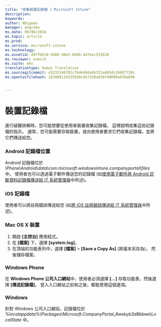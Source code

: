 ```yaml
---
title: "收集裝置記錄檔 | Microsoft Intune"
description: 
keywords: 
author: Nbigman
manager: angrobe
ms.date: 09/08/2016
ms.topic: article
ms.prod: 
ms.service: microsoft-intune
ms.technology: 
ms.assetid: d97fb610-9d88-40e5-bb06-447eec533630
ms.reviewer: esmich
ms.suite: ems
translationtype: Human Translation
ms.sourcegitcommit: d3233346702cf6de968abb251e885dc208d7720c
ms.openlocfilehash: 183888119325568c857240a038740898a630a696


---
```


# 裝置記錄檔

進行疑難排解時，您可能想要從使用者裝置收集記錄檔。 這裡說明收集這些記錄檔的指示。 通常，您可能需要存取裝置，或向使用者要求它們收集記錄檔，並將它們傳送給您。

### Android 記錄檔位置
Android 記錄檔位於 *<Android Device>\Phone\Android\data\com.microsoft.windowsintune.companyportal\files* 中。 使用者也可以透過電子郵件傳送您的記錄檔 (如[使用電子郵件將 Android 診斷資料記錄檔傳送給 IT 系統管理員](/intune/enduser/send-diagnostic-data-logs-to-your-it-administrator-using-email-android)中所述)。

### iOS 記錄檔

使用者可以將註冊錯誤傳送給您 (如[將 iOS 註冊錯誤傳送給 IT 系統管理員](/intune/enduser/send-errors-to-your-it-admin-ios)中所述)。

### Mac OS X 裝置

1. 開啟 **[主控台]** 應用程式。
2. 在 **[檔案]** 下，選擇 **[system.log]**。
3. 在頂端的功能表列中，選擇 **[檔案]** > **[Save a Copy As]** (將複本另存為)， 然後儲存檔案。

### Windows Phone

在 **Windows Phone 公司入口網站**中，使用者必須選擇 **[…]** 存取功能表，然後選擇 **[傳送記錄檔]**。 登入入口網站之前和之後，都能使用這個選項。

### Windows

針對 Windows 公司入口網站，記錄檔位於 *%localappdata%\Packages\Microsoft.CompanyPortal_8wekyb3d8bbwe\LocalState* 中。



<!--HONumber=Sep16_HO2-->


